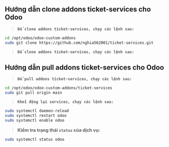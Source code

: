 Hướng dẫn clone addons ticket-services cho Odoo
----

> **`Để clone addons ticket-services, chạy các lệnh sau:`**

```bash
cd /opt/odoo/odoo-custom-addons
sudo git clone https://github.com/nghia562001/ticket-services.git
```

> **`Để clone addons ticket-services, chạy các lệnh sau:`**

Hướng dẫn pull addons ticket-services cho Odoo
----

> **`Để pull addons ticket-services, chạy các lệnh sau:`**

```bash
cd /opt/odoo/odoo-custom-addons/ticket-services
sudo git pull origin main
```

> **`Khởi động lại services, chạy các lệnh sau:`**

```bash
sudo systemctl daemon-reload
sudo systemctl restart odoo
sudo systemctl enable odoo
```

> **Kiểm tra trạng thái `status` của dịch vụ:**

```bash
sudo systemctl status odoo
```

